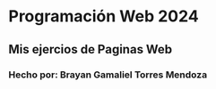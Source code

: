 # Programación Web 2024
## Mis ejercios de Paginas Web
### Hecho por: Brayan Gamaliel Torres Mendoza





